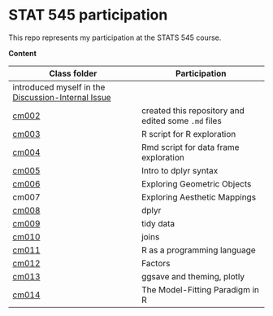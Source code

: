 # STAT 545 participation

This repo represents my participation at the STATS 545 course.

**Content**

Class folder | Participation
------|--------------
 | introduced myself in the [Discussion-Internal Issue](https://github.com/STAT545-UBC/Discussion-Internal/issues/2)
[cm002](https://github.com/slumnitz/STAT545_participation/blob/master/cm002/md_explorer.md) | created this repository and edited some `.md` files
[cm003](https://github.com/slumnitz/STAT545_participation/blob/master/cm003/Data_Frame_Exploration.md) | R script for R exploration
[cm004](https://github.com/slumnitz/STAT545_participation/blob/master/cm004/cm004-exercise-df.md) | Rmd script for data frame exploration
[cm005](https://github.com/slumnitz/STAT545_participation/blob/master/cm005/cm005-exercise.md) | Intro to dplyr syntax
[cm006](https://github.com/slumnitz/STAT545_participation/blob/master/cm006/cm006-exercise.md) | Exploring Geometric Objects
cm007 | Exploring Aesthetic Mappings
[cm008](https://github.com/slumnitz/STAT545_participation/blob/master/cm008/cm008-exercise.md) | dplyr
[cm009](https://github.com/slumnitz/STAT545_participation/blob/master/cm009/cm009-exercise.Rmd) | tidy data
[cm010](https://github.com/slumnitz/STAT545_participation/blob/master/cm010/cm010-exercise.md) | joins
[cm011](https://github.com/slumnitz/STAT545_participation/blob/master/cm011/cm011-exercise.md) | R as a programming language
[cm012](https://github.com/slumnitz/STAT545_participation/blob/master/cm012/cm012-exercise.pdf) | Factors
[cm013](https://github.com/slumnitz/STAT545_participation/blob/master/cm013/cm013-exercise.pdf) | ggsave and theming, plotly
[cm014](https://github.com/slumnitz/STAT545_participation/blob/master/cm014/cm014-exercise.Rmd) | The Model-Fitting Paradigm in R